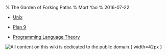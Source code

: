 % The Garden of Forking Paths
% Mort Yao
% 2016-07-22

* [Unix](unix)

* [Plan 9](plan9)

* [Programming Language Theory](plt)





![All content on this wiki is dedicated to the
[public domain](https://raw.githubusercontent.com/soimort/wiki/gh-pages/LICENSE).
](https://i0.wp.com/dl.dropboxusercontent.com/s/2f9kuczvqrcaagg/cc0.png){ width=42px }
